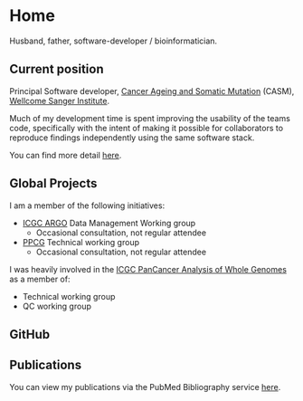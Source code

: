 # Home

Husband, father, software-developer / bioinformatician.

## Current position

Principal Software developer, [Cancer Ageing and Somatic Mutation][casm-url] (CASM), [Wellcome Sanger Institute][wsi-url].

Much of my development time is spent improving the usability of the teams code, specifically with the intent of making
it possible for collaborators to reproduce findings independently using the same software stack.

You can find more detail [here](./profile).

## Global Projects

I am a member of the following initiatives:

- [ICGC ARGO][argo-url] Data Management Working group
    - Occasional consultation, not regular attendee
- [PPCG][ppcg-url] Technical working group
    - Occasional consultation, not regular attendee

I was heavily involved in the [ICGC PanCancer Analysis of Whole Genomes][pcawg-url] as a member of:

- Technical working group
- QC working group

## GitHub

<!-- markdownlint-disable MD033 -->
<div class="github-card" data-github="keiranmraine" data-width="400" data-height="" data-theme="medium"></div>
<script src="//cdn.jsdelivr.net/github-cards/latest/widget.js"></script>
<!-- markdownlint-enable -->

## Publications

You can view my publications via the PubMed Bibliography service [here][pubmed-bib].

<!-- references -->

[argo-url]: https://www.icgc-argo.org/
[casm-url]: http://www.sanger.ac.uk/science/programmes/cancer-genetics-and-genomics
[pcawg-url]: https://dcc.icgc.org/pcawg
[ppcg-url]: https://panprostate.org/
[wsi-url]: http://www.sanger.ac.uk/
[pubmed-bib]: https://www.ncbi.nlm.nih.gov/myncbi/keiran%20m.raine.1/bibliography/public/
